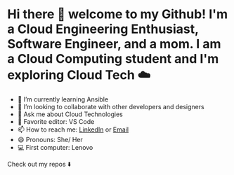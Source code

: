 # Hi there 👋 welcome to my Github! I'm a Cloud Engineering Enthusiast, Software Engineer, and a mom. I am a Cloud Computing student and I'm exploring Cloud Tech  ☁️
<!--
**leenavarghese/leenavarghese** is a ✨ _special_ ✨ repository because its `README.md` (this file) appears on your GitHub profile.
-->
- 🌱 I’m currently learning Ansible 
- 👯 I’m looking to collaborate with other developers and designers
- 💬 Ask me about Cloud Technologies
- 📝 Favorite editor: VS Code
- 📫 How to reach me: [LinkedIn](www.linkedin.com/in/leena-varghese-84a9669b) or [Email](leenaelisabeth@gmail.com)
- 😄 Pronouns: She/ Her
- 💻 First computer: Lenovo 


Check out my repos ⬇️
